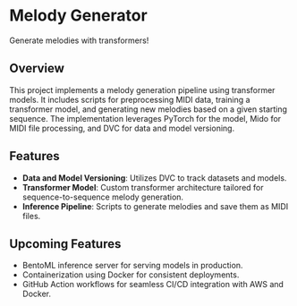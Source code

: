 # Melody Generator

Generate melodies with transformers!

## Overview

This project implements a melody generation pipeline using transformer models. It includes scripts for preprocessing MIDI data, training a transformer model, and generating new melodies based on a given starting sequence. The implementation leverages PyTorch for the model, Mido for MIDI file processing, and DVC for data and model versioning.

## Features

- **Data and Model Versioning**: Utilizes DVC to track datasets and models.
- **Transformer Model**: Custom transformer architecture tailored for sequence-to-sequence melody generation.
- **Inference Pipeline**: Scripts to generate melodies and save them as MIDI files.

## Upcoming Features

- BentoML inference server for serving models in production.
- Containerization using Docker for consistent deployments.
- GitHub Action workflows for seamless CI/CD integration with AWS and Docker.
